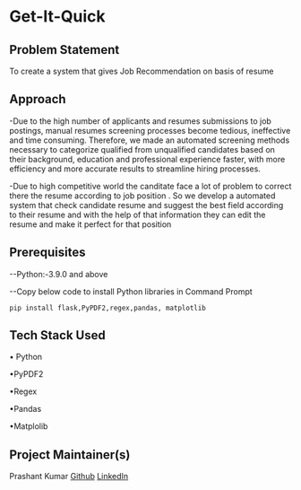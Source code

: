 
# Get-It-Quick                                                               

## Problem Statement

To create a system that gives Job Recommendation on basis of resume

## Approach

-Due to the high number of applicants and resumes submissions to job postings, manual resumes screening processes become tedious, ineffective and time consuming. Therefore, we made an  automated screening methods necessary to categorize qualified from unqualified candidates based on their background, education and professional experience faster, with more efficiency and more accurate results to streamline hiring processes.

-Due to high competitive world the canditate face a lot of problem to correct there the resume according to job position . So we develop a automated system that check candidate resume and suggest the best field according to their resume and with the help of that information they can edit the resume and make it perfect for that position





## Prerequisites

--Python:-3.9.0 and above

--Copy below code to install Python libraries in Command Prompt

```shell
pip install flask,PyPDF2,regex,pandas, matplotlib
```


## Tech Stack Used

• Python

•PyPDF2

•Regex

•Pandas

•Matplolib



## Project Maintainer(s)

Prashant Kumar       [Github](https://github.com/PrashantSingh2) [LinkedIn](https://www.linkedin.com/in/prashant-kumar-9a7975283/)



